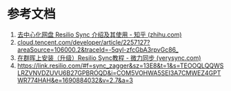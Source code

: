 # 参考文档

1. [去中心化网盘 Resilio Sync 介绍及其使用 - 知乎 (zhihu.com)](https://zhuanlan.zhihu.com/p/556523750)
2. [cloud.tencent.com/developer/article/2257127?areaSource=106000.2&traceId=-5qyl-zfcGbA3rpvGc86_](https://cloud.tencent.com/developer/article/2257127?areaSource=106000.2&traceId=-5qyl-zfcGbA3rpvGc86_)
3. [在群晖上安装（升级）Resilio Sync教程 - 微力同步 (verysync.com)](http://www.verysync.com/install-resilio-sync-on-dsm)
4. https://link.resilio.com/#f=sync_zagger&sz=13E8&t=1&s=TEOOQLQQWSLRZVNVDZUVU6B27GPBROQD&i=COM5VOHWA5SEI3A7CMWEZ4GPTWR774HAH&e=1690884032&v=2.7&a=3